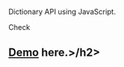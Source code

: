 Dictionary API using JavaScript.

Check <h2> <a href="https://uditsahani.tech/siamu-dictionary"/><b>Demo</b></a> here.>/h2>

